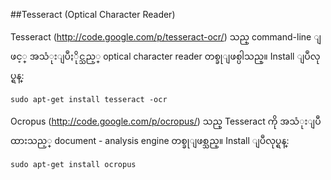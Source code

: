 ##Tesseract (Optical Character Reader)

Tesseract (http://code.google.com/p/tesseract-ocr/) သည္ command-line ျဖင့္ အသံုးျပဳႏိုင္သည့္ optical
character reader တစ္ခုျဖစ္ပါသည္။ Install  ျပဳလုပ္ရန္:

    sudo apt-get install tesseract -ocr


Ocropus (http://code.google.com/p/ocropus/) သည္ Tesseract ကို အသံုးျပဳထားသည့္ document -
analysis engine တစ္ခုျဖစ္သည္။ Install ျပဳလုပ္ရန္:

    sudo apt-get install ocropus
